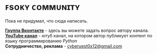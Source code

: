 # ꜰsᴏᴋʏ ᴄᴏᴍᴍᴜɴɪᴛʏ
Пока не придумал, что сюда написать. 

__[Группа Вконтакте](https://vk.com/fsoky)__ - здесь вы можете задать вопрос автору канала. \
__[YouTube канал](https://youtube.com/u/Фсоки)__ - ютуб канал, на котором автор публикует контент по языку программированию *Python* \
__Сотрудничество, реклама__ - <cyberuest0x12@gmail.com>
